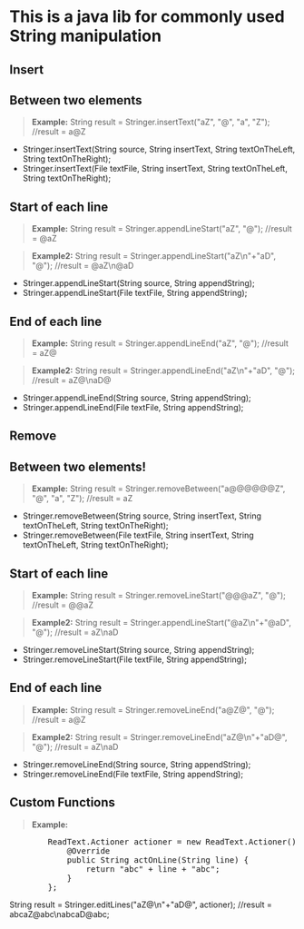 # This is a java lib for commonly used String manipulation

## Insert 
## Between two elements 

>**Example:** 
String result = Stringer.insertText("aZ", "@", "a", "Z");
//result = a@Z

- Stringer.insertText(String source, String insertText, String textOnTheLeft, String textOnTheRight);  
- Stringer.insertText(File textFile, String insertText, String textOnTheLeft, String textOnTheRight);

## Start of each line

>**Example:** 
String result = Stringer.appendLineStart("aZ", "@");
//result = @aZ

>**Example2:** 
String result = Stringer.appendLineStart("aZ\n"+"aD", "@");
//result = @aZ\n@aD

- Stringer.appendLineStart(String source, String appendString);  
- Stringer.appendLineStart(File textFile, String appendString);


## End of each line

>**Example:** 
String result = Stringer.appendLineEnd("aZ", "@");
//result = aZ@

>**Example2:** 
String result = Stringer.appendLineEnd("aZ\n"+"aD", "@");
//result = aZ@\naD@

- Stringer.appendLineEnd(String source, String appendString);  
- Stringer.appendLineEnd(File textFile, String appendString);

## Remove  
## Between two elements!  

>**Example:** 
String result = Stringer.removeBetween("a@@@@@@Z", "@", "a", "Z");
//result = aZ

- Stringer.removeBetween(String source, String insertText, String textOnTheLeft, String textOnTheRight);  
- Stringer.removeBetween(File textFile, String insertText, String textOnTheLeft, String textOnTheRight);

## Start of each line

>**Example:** 
String result = Stringer.removeLineStart("@@@aZ", "@");
//result = @@aZ

>**Example2:** 
String result = Stringer.appendLineStart("@aZ\n"+"@aD", "@");
//result = aZ\naD

- Stringer.removeLineStart(String source, String appendString);  
- Stringer.removeLineStart(File textFile, String appendString);

## End of each line

>**Example:** 
String result = Stringer.removeLineEnd("a@Z@", "@");
//result = a@Z

>**Example2:** 
String result = Stringer.removeLineEnd("aZ@\n"+"aD@", "@");
//result = aZ\naD

- Stringer.removeLineEnd(String source, String appendString);  
- Stringer.removeLineEnd(File textFile, String appendString);

## Custom Functions

>**Example:**  
<pre>
        ReadText.Actioner actioner = new ReadText.Actioner() {  
            @Override   
            public String actOnLine(String line) {  
                return "abc" + line + "abc";  
            }  
        };  
</pre>
String result = Stringer.editLines("aZ@\n"+"aD@", actioner);
//result = abcaZ@abc\nabcaD@abc;
